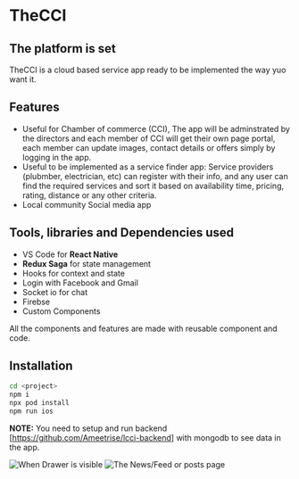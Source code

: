 # TheCCI
## The platform is set

TheCCI is a cloud based service app ready to be implemented the way yuo want it.

## Features

- Useful for Chamber of commerce (CCI), The app will be adminstrated by the directors and each member of CCI will get their own page portal, each member can update images, contact details or offers simply by logging in the app.
- Useful to be implemented as a service finder app: Service providers (plubmber, electrician, etc) can register with their info, and any user can find the required services and sort it based on availability time, pricing, rating, distance or any other criteria.
- Local community Social media app

## Tools, libraries and Dependencies used
- VS Code for **React Native**
- **Redux Saga** for state management
- Hooks for context and state
- Login with Facebook and Gmail
- Socket io for chat
- Firebse
- Custom Components

All the components and features are made with reusable component and code. 

## Installation

```sh
cd <project>
npm i
npx pod install
npm run ios
```

**NOTE:** You need to setup and run backend [https://github.com/Ameetrise/lcci-backend] with mongodb to see data in the app. 

![When Drawer is visible](LekhnathCCIApp/drw.png)
![The News/Feed or posts page](LekhnathCCIApp/feed.png)


